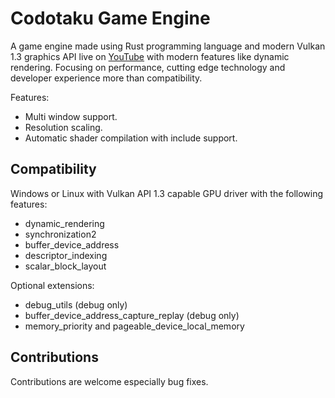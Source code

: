 # Codotaku Game Engine

A game engine made using Rust programming language and modern Vulkan 1.3 graphics API live
on [YouTube](https://www.youtube.com/watch?v=UQVfHEyRTGE&list=PLlKj-4rp1Gz3YDKMnpQ0EWTtxQM5y9SRU) with modern features
like dynamic rendering.
Focusing on performance, cutting edge technology and developer experience more than compatibility.

Features:

- Multi window support.
- Resolution scaling.
- Automatic shader compilation with include support.

## Compatibility

Windows or Linux with Vulkan API 1.3 capable GPU driver with the following features:

- dynamic_rendering
- synchronization2
- buffer_device_address
- descriptor_indexing
- scalar_block_layout

Optional extensions:

- debug_utils (debug only)
- buffer_device_address_capture_replay (debug only)
- memory_priority and pageable_device_local_memory

## Contributions

Contributions are welcome especially bug fixes.